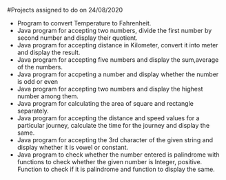 #Projects assigned to do on 24/08/2020

* Program to convert Temperature to Fahrenheit.
* Java program for accepting two numbers, divide the first number by second number and display their quotient.
* Java program for accepting distance in Kilometer, convert it into meter and display the result.
* Java program for accepting five numbers and display the sum,average of the numbers.
* Java program for accpeting a number and display whether the number is odd or even
* Java program for accepting two numbers and display the highest number among them.
* Java program for calculating the area of square and rectangle separately.
* Java program for accepting the distance and speed values for a particular journey, calculate the time for the journey and display the same.
* Java program for accepting the 3rd character of the given string and display whether it is vowel or constant.
* Java program to check whether the number entered is palindrome with functions to check whether the given number is Integer, positive. Function to check if it is palindrome and function to display the same. 
